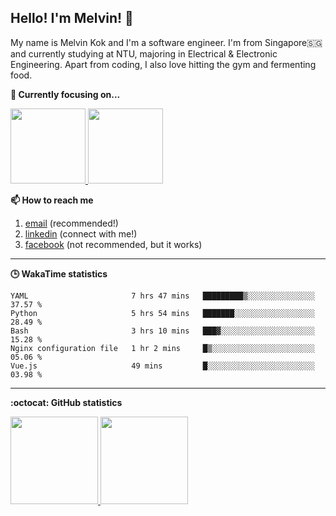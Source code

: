 <h2>Hello! I'm Melvin! 👋</h2>

My name is Melvin Kok and I'm a software engineer. I'm from Singapore🇸🇬 and currently studying at NTU, majoring in Electrical & Electronic Engineering. Apart from coding, I also love hitting the gym and fermenting food. 

<strong>🔭 Currently focusing on...</strong>

<p>
    <a href="https://github.com/melvinkokxw/stroustrup-ppp">
        <img src="https://github-readme-stats.vercel.app/api/pin/?username=melvinkokxw&repo=stroustrup-ppp&theme=dark" height=120>
    </a>
    <a href="https://github.com/melvinkokxw/improving-dl-accuracy-gan">
        <img src="https://github-readme-stats.vercel.app/api/pin/?username=melvinkokxw&repo=improving-dl-accuracy-gan&theme=dark" height=120>
    </a>
</p>


<strong>📫 How to reach me </strong>
   
   1. [email](mailto:melvinkokxw@gmail.com) (recommended!)
   2. [linkedin](https://www.linkedin.com/in/melvinkokxw) (connect with me!)
   3. [facebook](https://www.facebook.com/melvinkokxw) (not recommended, but it works)

<hr>

<strong>🕒 WakaTime statistics</strong>
<br>

<!--START_SECTION:waka-->
```text
YAML                       7 hrs 47 mins   █████████▒░░░░░░░░░░░░░░░   37.57 % 
Python                     5 hrs 54 mins   ███████░░░░░░░░░░░░░░░░░░   28.49 % 
Bash                       3 hrs 10 mins   ███▓░░░░░░░░░░░░░░░░░░░░░   15.28 % 
Nginx configuration file   1 hr 2 mins     █▒░░░░░░░░░░░░░░░░░░░░░░░   05.06 % 
Vue.js                     49 mins         █░░░░░░░░░░░░░░░░░░░░░░░░   03.98 % 
```
<!--END_SECTION:waka-->

<hr>

<strong>:octocat: GitHub statistics</strong>
<br>

<p>
  <a href="https://github.com/anuraghazra/github-readme-stats" target="_blank">
    <img src="https://github-readme-stats.vercel.app/api?username=melvinkokxw&show_icons=true&theme=dark&hide=stars"  height=140>
  </a>
  <a href="https://github.com/anuraghazra/github-readme-stats" target="_blank">
    <img src="https://github-readme-stats.vercel.app/api/top-langs/?username=melvinkokxw&hide=jupyter%20notebook&theme=dark&layout=compact"  height=140>
  </a>
</p>

<!--
**melvinkokxw/melvinkokxw** is a ✨ _special_ ✨ repository because its `README.md` (this file) appears on your GitHub profile.

Here are some ideas to get you started:

- 🔭 I’m currently working on ...
- 🌱 I’m currently learning ...
- 👯 I’m looking to collaborate on ...
- 🤔 I’m looking for help with ...
- 💬 Ask me about ...
- 📫 How to reach me: ...
- 😄 Pronouns: ...
- ⚡ Fun fact: ...
-->
